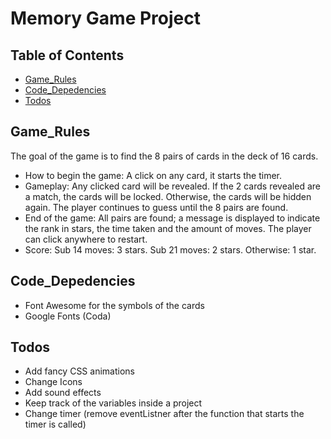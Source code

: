# Memory Game Project

## Table of Contents

* [Game_Rules](#Game_Rules)
* [Code_Depedencies](#Code_Depedencies)
* [Todos](#Todos)

## Game_Rules

The goal of the game is to find the 8 pairs of cards in the deck of 16 cards. 
* How to begin the game: A click on any card, it starts the timer.
* Gameplay: Any clicked card will be revealed. If the 2 cards revealed are a match, the cards will be locked. Otherwise, the cards will be hidden again. The player continues to guess until the 8 pairs are found.
* End of the game: All pairs are found; a message is displayed to indicate the rank in stars, the time taken and the amount of moves. The player can click anywhere to restart.
* Score: Sub 14 moves: 3 stars. Sub 21 moves: 2 stars. Otherwise: 1 star.
 

## Code_Depedencies

* Font Awesome for the symbols of the cards
* Google Fonts (Coda)

## Todos

* Add fancy CSS animations
* Change Icons
* Add sound effects
* Keep track of the variables inside a project
* Change timer (remove eventListner after the function that starts the timer is called)
